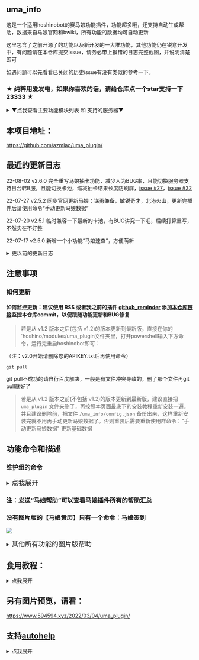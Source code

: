 ## uma_info

这是一个适用hoshinobot的赛马娘功能插件，功能超多哦，还支持自动生成帮助，数据来自马娘官网和bwiki，所有功能的数据均可自动更新

这里包含了之前开源了的功能以及新开发的一大堆功能，其他功能仍在锐意开发中，有问题请在本仓库提交issue，请务必带上报错的日志完整截图，并说明清楚即可

如遇问题可以先看看已关闭的历史issue有没有类似的参考一下。

### ★ 纯粹用爱发电，如果你喜欢的话，请给仓库点一个star支持一下23333 ★

<details>
<summary>▼点我查看主要功能模块列表 和 支持的服务器▼</summary>

（具体命令请看本页面下方功能命令和描述）

+ 马娘新闻播报【已支持台/日服】

+ 马娘模拟抽卡v2【已支持台/日/韩/B服】

+ 马娘基础数据库【台/日通用】

+ 支援卡节奏榜【已支持台/日服】

+ 相性计算器【台/日通用】

+ 马娘黄历【台/日通用】

+ 马娘耐力计算器【台/日通用】

+ 马娘表情包【台/日通用】

+ 马娘漫画【台/日通用】

+ 马娘限时任务

+ 马娘技能查询【已支持台/日服】

+ 育成目标查询【台/日差不多通用】

</details>

## 本项目地址：
https://github.com/azmiao/uma_plugin/

## 最近的更新日志

22-08-02    v2.6.0  完全重写马娘抽卡功能，减少人为BUG率，且能切换服务器支持日台韩B服，且能切换卡池，缩减抽卡结果长度防刷屏，[issue #27](https://github.com/azmiao/uma_plugin/issues/27)，[issue #32](https://github.com/azmiao/uma_plugin/issues/32)

22-07-27    v2.5.2  同步官网更新马娘：谋勇兼备，敏锐奇才，北港火山，更新完插件后请使用命令“手动更新马娘数据”

22-07-20    v2.5.1  临时兼容一下最新的卡池，有BUG讲究一下吧，后续打算重写，不然实在不好整

22-07-17    v2.5.0  新增一个小功能“马娘速查”，方便萌新

</details>

<details>
<summary>更以前的更新日志</summary>

22-07-16    v2.4.0  美化帮助界面，同时方便autohelp服务模式显示，详情本文末尾

22-07-16    v2.3.1  修复技能查询BUG同时新增繁中技能查询 by[@Yui-xy](https://github.com/Yui-xy)，[issue #28](https://github.com/azmiao/uma_plugin/issues/28)

22-07-08    v2.3.0  新增查询赛程的育成目标功能，使用命令 “查目标 角色名” 即可，结果图片仿自bwiki，[issue #25](https://github.com/azmiao/uma_plugin/issues/25)

22-07-06    v2.2.2  修复台服支援卡命名方式变化后的BUG，更新后请务必手动删除uma_support_chart文件夹下的`sup_config_tw.json`再重启hoshino

22-07-05    v2.2.1  修复支援卡节奏榜网页更新后的BUG，更新后请务必手动删除uma_support_chart文件夹下的`sup_config.json`再重启hoshino，[issue #24](https://github.com/azmiao/uma_plugin/issues/24)

22-06-30    v2.2.0  新增台服马娘新闻功能，整进了“马娘新闻帮助”里

22-06-30    v2.1.0  新增台服支援卡节奏榜功能，整进了“支援卡节奏榜帮助”里

22-06-24    v2.0.4  请务必更新！同步translators更新，以便修复马娘新闻翻译显示不全的BUG

22-06-23    v2.0.3  马娘新闻修复不具合翻译不了的BUG和其他遇不到的BUG，且现在支持配置代理，已添加进本文档的食用教程里

22-06-19    v2.0.2  马娘新闻部分代码改进优化，并且翻译结果默认采用转发消息发送，可以自行更换

22-05-05    v2.0.1  优化更新逻辑，当更新失败自动回退防止再次更新时出错，同时更换数据镜像站提高更新速度

22-04-25    v2.0    大版本更新！！！强烈推荐，之后可无需APIKEY，注意：更新后需要更新安装依赖，并重新“手动更新马娘数据”

22-04-24    v1.7    新增马娘技能查询功能

22-04-15    v1.6    新增马娘限时任务功能，并修复一些描述，此版本开始需要更新依赖

22-04-11    v1.5.3  修复图片文件夹的问题，并修复由于也文摄辉背景图分辨率过高导致OCR无结果的问题

22-04-10    v1.5.2  将所有的图片文件夹移动至umamusume文件夹下

22-03-30    v1.5.1  重构支援卡节奏榜代码，理论上性能更好，冗余更低

22-03-28    v1.5    新增马娘一格漫画功能

22-03-28    v1.4    新增马娘表情包功能

22-03-20    v1.3.3    节奏榜新增了 友人卡节奏榜

22-03-19    v1.3.2  新增了更新数据时自动下载语音文件，更新到此版本后需要手动更新一下数据，当然等半夜的自动更新也行

22-03-18    v1.3.1  调整了自动更新策略，将在更新时生成一个缓存文件，更新完再复制过去，以防止更新期间部分功能不能用，顺便新增手动更新相性信息功能

22-03-09    v1.3    新增了“马娘耐力计算器”功能，但数据为 根性与下坡 改版前的数据，且为非常理想的数值

22-03-09    v1.2    一些调整，以及修改部分文件使之规范化github储存库，方便 git pull, [pull #4](https://github.com/azmiao/uma_plugin/pull/4)

22-03-06    v1.1    新增了“马娘签到”功能

22-03-04    v1.0    first commit

</details>

## 注意事项

### 如何更新

#### 如何监控更新：建议使用 RSS 或者我之前的插件 [github_reminder](https://github.com/azmiao/github_reminder) 添加[本仓库链接](https://github.com/azmiao/uma_plugin/)监控本仓库commit，以便跟随功能更新和BUG修复

> 若是从 v1.2 版本之后(包括 v1.2)的版本更新到最新版，直接在你的 `hoshino/modules/uma_plugin文件夹里，打开powershell输入下方命令，运行完重启hoshinobot即可：

（注：v2.0开始请删除您的APIKEY.txt后再使用命令）

```
git pull
```
git pull不成功的请自行百度解决，一般是有文件冲突导致的，删了那个文件再git pull就好了

> 若是从 v1.2 版本之前(不包括 v1.2)的版本更新到最新版，建议直接把 `uma_plugin` 文件夹删了，再按照本页面最底下的安装教程重新安装一遍。并且建议删除前，把文件 `/uma_info/config.json` 备份出来，这样重新安装完就不用再手动更新马娘数据了。否则重装后需要重新使用群命令："手动更新马娘数据" 更新基础数据

</details>

## 功能命令和描述

### 维护组的命令

<details>
<summary><font size = 4>点我展开</font></summary>

马娘数据库的：

 - 手动更新马娘数据

马娘相性的：

 - 手动更新相性信息

马娘抽卡的：

 - 更新马娘卡池

马娘表情包的：

 - 手动更新马娘表情包

马娘漫画的：

 - 手动更新马娘漫画

马娘限时任务的：

 - 手动更新限时任务

马娘技能的：

 - 手动更新马娘技能

马娘新闻的：

 - 马娘新闻翻译转发模式on/off

</details>

### 注：发送“马娘帮助”可以查看马娘插件所有的帮助汇总

### 没有图片版的【马娘黄历】只有一个命令：马娘签到

![](https://img.gejiba.com/images/1d987330ad0a9e041321cdf433e5c7c4.png)

<details>
<summary><font size = 4>其他所有功能的图片版帮助</font></summary>

![](https://img.gejiba.com/images/14656fafe6c33ac7f0429c572a251808.png)
![](https://img.gejiba.com/images/3aff9b9882954e3f8206328444627a93.png)
![](https://img.gejiba.com/images/9b012de7f710229bea2fa7e867b031bc.png)
![](https://img.gejiba.com/images/ca1e78b1faf8a2a58bfbe62d04cff247.png)
![](https://img.gejiba.com/images/4d0aa3a260363002bb4edabb689c141e.png)
![](https://img.gejiba.com/images/63c84910b6117c7eb5d8f7a706f2ff9a.png)
![](https://img.gejiba.com/images/90d76cb9ac80c7cbe0d01e0403954a29.png)
![](https://img.gejiba.com/images/881d1f7010c79b8cfcc6b3dad8c17028.png)
![](https://img.gejiba.com/images/2bef2337722582aa066899258c8c94c0.png)
![](https://img.gejiba.com/images/9c429aa7be4a6f997b22c54f11eda3c6.png)
![](https://img.gejiba.com/images/58fadc7fba87e876ea67c4c9e89c4668.png)

</details>

</details>

## 食用教程：

<details>
<summary>点我展开</summary>

1. git clone本插件（注：一定要git clone，不要下载压缩包，另外请确保git环境变量正常）：

    在 HoshinoBot\hoshino\modules 目录下使用以下命令拉取本项目
    ```
    git clone https://github.com/azmiao/uma_plugin
    ```

2. 如果之前装过独立版的 [马娘新闻播报](https://github.com/azmiao/umamusume_news) 和 [马娘模拟抽卡](https://github.com/azmiao/uma_gacha) 的，请先删除那两个文件夹，没有就跳过这一步

3. 安装依赖：

    到HoshinoBot\hoshino\modules\uma_plugin目录下，管理员方式打开powershell
    ```
    pip install -r requirements.txt -i https://pypi.tuna.tsinghua.edu.cn/simple --user
    ```

4. 在 HoshinoBot\hoshino\config\ `__bot__.py` 文件的 MODULES_ON 加入 'uma_plugin'

    然后重启 HoshinoBot

    装完插件后首次启动时会更新马娘各种数据，按带宽的大小可能需要3-10分钟不等，请耐心等待，您可以看着控制台看他有没有报错，除了在首次启动本插件的时候会在更新马娘基础数据库（要下好多语音文件和图片）的时候更新一段时间和马娘抽卡（要下好多图片）的时候更新一段时间，其他和再次启动的时候都会很快的。

6. 额外功能：（自动提醒）

    在某个群里发消息输入下文以开启马娘生日提醒
    ```
    开启 uma_bir_push
    ```

    在某个群里发消息输入下文以开启马娘新闻播报，一个日服，一个台服
    ```
    开启 umamusume-news-poller
    ```
    ```
    开启 umamusume-news-poller-tw
    ```

    可以通过发消息输入"lssv"查看这个功能前面是不是⚪来确认是否开启成功

7. 马娘新闻配置代理（可选）

    > Q经常连不上马娘官网咋办：

    A：现在受各种影响导致的连不上马娘官网，建议配置代理，请先自购代理，然后吧umamusume_news文件夹里的 `news_spider.py` 的第15行换成：
    (注意1081请换成你自己的代理端口号)
    ```
    proxy = {
        "http": "http://localhost:1081",
        "https": "http://localhost:1081"
    }
    ```
    更换后台服和日服官网都会走代理。
    如果不需要代理就换回原来默认的：
    ```
    proxy = {}
    ```

8. 更好看的帮助界面，见本文末尾（可选）

</details>

## 另有图片预览，请看：

https://www.594594.xyz/2022/03/04/uma_plugin/

## 支持[autohelp](https://github.com/SonderXiaoming/autohelp)

<details>
<summary>点我展开</summary>

可显示更好看的帮助界面

推荐添加的`black.json`：

```
{
    "uma_bir_push",
    "umamusume-news-poller",
    "umamusume-news-poller-tw",
}
```

推荐添加的`replace.json`：

```
{
    "uma_almanac": "马娘黄历",
    "uma_comic": "马娘漫画",
    "uma_compatibility": "马娘相性",
    "uma_endurance": "马娘耐力",
    "uma_face": "马娘表情包",
    "uma_gacha": "马娘抽卡",
    "uma_info": "马娘基础数据查询",
    "uma_skills": "马娘技能查询",
    "uma_support_chart": "马娘支援卡节奏榜",
    "uma_target": "马娘育成目标查询",
    "uma_tasks": "马娘限时任务查询",
    "umamusume_news": "马娘新闻",
    "uma_help": "马娘帮助汇总",
}
```
</details>
